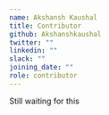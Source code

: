 ```yaml
---
name: Akshansh Kaushal
title: Contributor
github: Akshanshkaushal
twitter: ""
linkedin: ""
slack: ""
joining_date: ""
role: contributor
---
```


Still waiting for this
